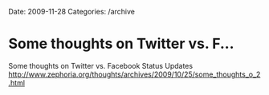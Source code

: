Date: 2009-11-28
Categories: /archive

# Some thoughts on Twitter vs. F...

Some thoughts on Twitter vs. Facebook Status Updates <a href="http://www.zephoria.org/thoughts/archives/2009/10/25/some_thoughts_o_2.html" rel="nofollow">http://www.zephoria.org/thoughts/archives/2009/10/25/some_thoughts_o_2.html</a>
